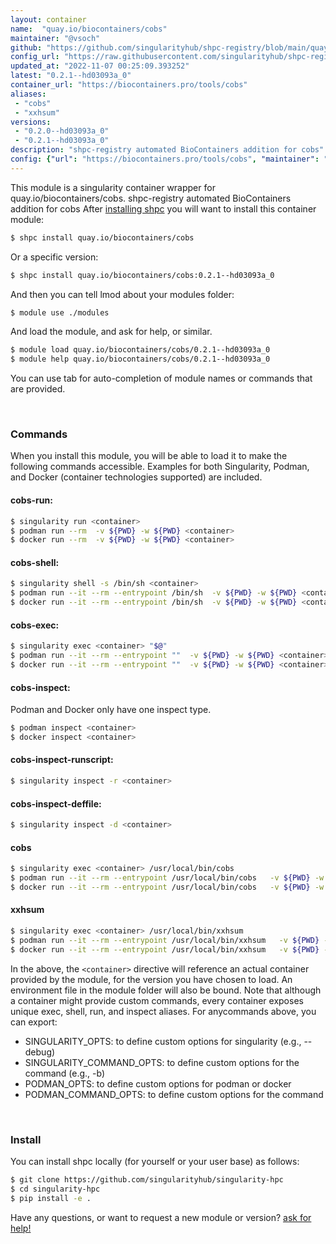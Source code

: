 ```yaml
---
layout: container
name:  "quay.io/biocontainers/cobs"
maintainer: "@vsoch"
github: "https://github.com/singularityhub/shpc-registry/blob/main/quay.io/biocontainers/cobs/container.yaml"
config_url: "https://raw.githubusercontent.com/singularityhub/shpc-registry/main/quay.io/biocontainers/cobs/container.yaml"
updated_at: "2022-11-07 00:25:09.393252"
latest: "0.2.1--hd03093a_0"
container_url: "https://biocontainers.pro/tools/cobs"
aliases:
 - "cobs"
 - "xxhsum"
versions:
 - "0.2.0--hd03093a_0"
 - "0.2.1--hd03093a_0"
description: "shpc-registry automated BioContainers addition for cobs"
config: {"url": "https://biocontainers.pro/tools/cobs", "maintainer": "@vsoch", "description": "shpc-registry automated BioContainers addition for cobs", "latest": {"0.2.1--hd03093a_0": "sha256:ee7815f8322b7f9d5324f91ec905fe0345557810cafae1505ba7f3f9ecc9045d"}, "tags": {"0.2.0--hd03093a_0": "sha256:11fccbca332c0117d09b8b7384d3ea0148d518a8c010b57f95acf0ef9cdffbae", "0.2.1--hd03093a_0": "sha256:ee7815f8322b7f9d5324f91ec905fe0345557810cafae1505ba7f3f9ecc9045d"}, "docker": "quay.io/biocontainers/cobs", "aliases": {"cobs": "/usr/local/bin/cobs", "xxhsum": "/usr/local/bin/xxhsum"}}
---
```


This module is a singularity container wrapper for quay.io/biocontainers/cobs.
shpc-registry automated BioContainers addition for cobs
After [installing shpc](#install) you will want to install this container module:


```bash
$ shpc install quay.io/biocontainers/cobs
```

Or a specific version:

```bash
$ shpc install quay.io/biocontainers/cobs:0.2.1--hd03093a_0
```

And then you can tell lmod about your modules folder:

```bash
$ module use ./modules
```

And load the module, and ask for help, or similar.

```bash
$ module load quay.io/biocontainers/cobs/0.2.1--hd03093a_0
$ module help quay.io/biocontainers/cobs/0.2.1--hd03093a_0
```

You can use tab for auto-completion of module names or commands that are provided.

<br>

### Commands

When you install this module, you will be able to load it to make the following commands accessible.
Examples for both Singularity, Podman, and Docker (container technologies supported) are included.

#### cobs-run:

```bash
$ singularity run <container>
$ podman run --rm  -v ${PWD} -w ${PWD} <container>
$ docker run --rm  -v ${PWD} -w ${PWD} <container>
```

#### cobs-shell:

```bash
$ singularity shell -s /bin/sh <container>
$ podman run --it --rm --entrypoint /bin/sh  -v ${PWD} -w ${PWD} <container>
$ docker run --it --rm --entrypoint /bin/sh  -v ${PWD} -w ${PWD} <container>
```

#### cobs-exec:

```bash
$ singularity exec <container> "$@"
$ podman run --it --rm --entrypoint ""  -v ${PWD} -w ${PWD} <container> "$@"
$ docker run --it --rm --entrypoint ""  -v ${PWD} -w ${PWD} <container> "$@"
```

#### cobs-inspect:

Podman and Docker only have one inspect type.

```bash
$ podman inspect <container>
$ docker inspect <container>
```

#### cobs-inspect-runscript:

```bash
$ singularity inspect -r <container>
```

#### cobs-inspect-deffile:

```bash
$ singularity inspect -d <container>
```


#### cobs

```bash
$ singularity exec <container> /usr/local/bin/cobs
$ podman run --it --rm --entrypoint /usr/local/bin/cobs   -v ${PWD} -w ${PWD} <container> -c " $@"
$ docker run --it --rm --entrypoint /usr/local/bin/cobs   -v ${PWD} -w ${PWD} <container> -c " $@"
```


#### xxhsum

```bash
$ singularity exec <container> /usr/local/bin/xxhsum
$ podman run --it --rm --entrypoint /usr/local/bin/xxhsum   -v ${PWD} -w ${PWD} <container> -c " $@"
$ docker run --it --rm --entrypoint /usr/local/bin/xxhsum   -v ${PWD} -w ${PWD} <container> -c " $@"
```



In the above, the `<container>` directive will reference an actual container provided
by the module, for the version you have chosen to load. An environment file in the
module folder will also be bound. Note that although a container
might provide custom commands, every container exposes unique exec, shell, run, and
inspect aliases. For anycommands above, you can export:

 - SINGULARITY_OPTS: to define custom options for singularity (e.g., --debug)
 - SINGULARITY_COMMAND_OPTS: to define custom options for the command (e.g., -b)
 - PODMAN_OPTS: to define custom options for podman or docker
 - PODMAN_COMMAND_OPTS: to define custom options for the command

<br>

### Install

You can install shpc locally (for yourself or your user base) as follows:

```bash
$ git clone https://github.com/singularityhub/singularity-hpc
$ cd singularity-hpc
$ pip install -e .
```

Have any questions, or want to request a new module or version? [ask for help!](https://github.com/singularityhub/singularity-hpc/issues)